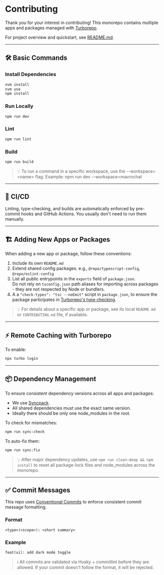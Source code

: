 # Contributing

Thank you for your interest in contributing! This monorepo contains multiple apps and packages managed with [Turborepo](https://turborepo.com).

For project overview and quickstart, see [README.md](./README.md).

---

## 🛠️ Basic Commands

### Install Dependencies

```sh
nvm install
nvm use
npm install
```

### Run Locally

```sh
npm run dev
```

### Lint

```sh
npm run lint
```

### Build

```sh
npm run build
```

> 💡 To run a command in a specific workspace, use the --workspace=\<name> flag.
> Example: npm run dev --workspace=mavrochat

---

## 🤖 CI/CD

Linting, type-checking, and builds are automatically enforced by pre-commit hooks and GitHub Actions. You usually don't need to run them manually.

---

## 🏗️ Adding New Apps or Packages

When adding a new app or package, follow these conventions:

1. Include its own `README.md`
2. Extend shared config packages. e.g., `@repo/typescript-config`, `@repo/eslint-config`
3. List all public entrypoints in the `exports` field of `package.json`.  
   Do not rely on `tsconfig.json` path aliases for importing across packages - they are not respected by Node or bundlers.
4. A a `"check-types": "tsc --noEmit"` script in `package.json`, to ensure the package participates in [Turborepo's type checking](https://turborepo.com/docs/guides/tools/typescript#linting-your-codebase).

> 💡 For details about a specific app or package, see its local `README.md` or `CONTRIBUTING.md` file, if available.

---

## ⚡ Remote Caching with Turborepo

To enable:

```sh
npx turbo login
```

---

## 📦 Dependency Management

To ensure consistent dependency versions across all apps and packages:

- We use [Syncpack](https://github.com/JamieMason/syncpack).
- All shared dependencies must use the exact same version.
- Ideally there should be only one node_modules in the root.

To check for mismatches:

```sh
npm run sync:check
```

To auto-fix them:

```sh
npm run sync:fix
```

> 💡 After major dependency updates, use `npm run clean:deep && npm install` to reset all package-lock files and node_modules across the monorepo.

---

## ✅ Commit Messages

This repo uses [Conventional Commits](https://www.conventionalcommits.org/) to enforce consistent commit message formatting.

### Format

```
<type>(<scope>): <short summary>
```

### Example

```
feat(ui): add dark mode toggle
```

> ℹ️ All commits are validated via Husky + commitlint before they are allowed. If your commit doesn't follow the format, it will be rejected.
